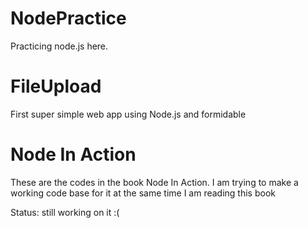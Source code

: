 NodePractice
============
Practicing node.js here.

FileUpload
============
First super simple web app using Node.js and formidable

Node In Action
============
These are the codes in the book Node In Action. 
I am trying to make a working code base for it at the same time I am reading this book

Status: still working on it :(
